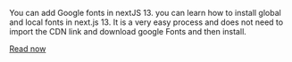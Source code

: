 You can add Google fonts in nextJS 13. you can learn how to install global and local fonts in next.js 13. 
It is a very easy process and does not need to import the CDN link and download google Fonts and then install. 


[Read now](https://medium.com/nextjs/how-to-use-font-optimizing-in-nextjs-13-7a66c450a88a)

